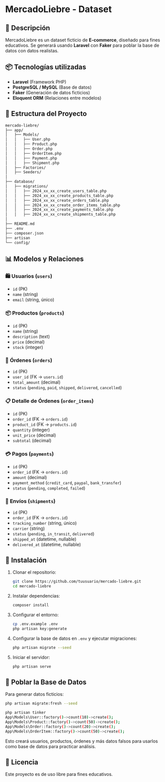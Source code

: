 # MercadoLiebre - Dataset

## 📌 Descripción
MercadoLiebre es un dataset ficticio de **E-commerce**, diseñado para fines educativos.
Se generará usando **Laravel** con **Faker** para poblar la base de datos con datos realistas.

## 📦 Tecnologías utilizadas
- **Laravel** (Framework PHP)
- **PostgreSQL / MySQL** (Base de datos)
- **Faker** (Generación de datos ficticios)
- **Eloquent ORM** (Relaciones entre modelos)

## 📂 Estructura del Proyecto

```bash
mercado-liebre/
├── app/
│   ├── Models/
│   │   ├── User.php
│   │   ├── Product.php
│   │   ├── Order.php
│   │   ├── OrderItem.php
│   │   ├── Payment.php
│   │   ├── Shipment.php
│   ├── Factories/
│   ├── Seeders/
│
├── database/
│   ├── migrations/
│   │   ├── 2024_xx_xx_create_users_table.php
│   │   ├── 2024_xx_xx_create_products_table.php
│   │   ├── 2024_xx_xx_create_orders_table.php
│   │   ├── 2024_xx_xx_create_order_items_table.php
│   │   ├── 2024_xx_xx_create_payments_table.php
│   │   ├── 2024_xx_xx_create_shipments_table.php
│
├── README.md
├── .env
├── composer.json
├── artisan
└── config/
```

## 📊 Modelos y Relaciones

### 🛍️ **Usuarios (`users`)**
- `id` (PK)
- `name` (string)
- `email` (string, único)

### 📦 **Productos (`products`)**
- `id` (PK)
- `name` (string)
- `description` (text)
- `price` (decimal)
- `stock` (integer)

### 🛒 **Órdenes (`orders`)**
- `id` (PK)
- `user_id` (FK → `users.id`)
- `total_amount` (decimal)
- `status` (`pending`, `paid`, `shipped`, `delivered`, `cancelled`)

### 📋 **Detalle de Órdenes (`order_items`)**
- `id` (PK)
- `order_id` (FK → `orders.id`)
- `product_id` (FK → `products.id`)
- `quantity` (integer)
- `unit_price` (decimal)
- `subtotal` (decimal)

### 💳 **Pagos (`payments`)**
- `id` (PK)
- `order_id` (FK → `orders.id`)
- `amount` (decimal)
- `payment_method` (`credit_card`, `paypal`, `bank_transfer`)
- `status` (`pending`, `completed`, `failed`)

### 🚚 **Envíos (`shipments`)**
- `id` (PK)
- `order_id` (FK → `orders.id`)
- `tracking_number` (string, único)
- `carrier` (string)
- `status` (`pending`, `in_transit`, `delivered`)
- `shipped_at` (datetime, nullable)
- `delivered_at` (datetime, nullable)

## 🚀 Instalación

1. Clonar el repositorio:
   ```bash
   git clone https://github.com/tuusuario/mercado-liebre.git
   cd mercado-liebre
   ```

2. Instalar dependencias:
   ```bash
   composer install
   ```

3. Configurar el entorno:
   ```bash
   cp .env.example .env
   php artisan key:generate
   ```

4. Configurar la base de datos en `.env` y ejecutar migraciones:
   ```bash
   php artisan migrate --seed
   ```

5. Iniciar el servidor:
   ```bash
   php artisan serve
   ```

## 🌱 Poblar la Base de Datos
Para generar datos ficticios:
```bash
php artisan migrate:fresh --seed

php artisan tinker
App\Models\User::factory()->count(10)->create();
App\Models\Product::factory()->count(50)->create();
App\Models\Order::factory()->count(20)->create();
App\Models\OrderItem::factory()->count(50)->create();
```

Esto creará usuarios, productos, órdenes y más datos falsos para usarlos como base de datos para practicar análisis.

## 📝 Licencia
Este proyecto es de uso libre para fines educativos.
